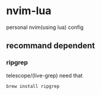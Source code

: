 # nvim-lua

personal nvim(using lua) config

## recommand dependent

### ripgrep
telescope/(live-grep) need that
```
brew install ripgrep
```
